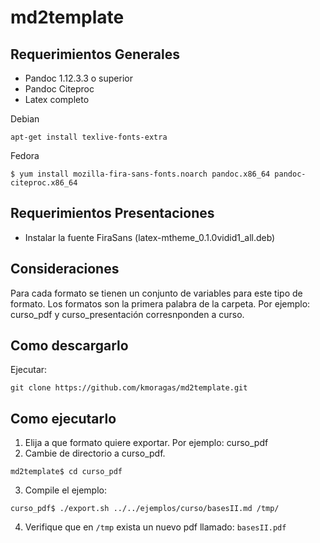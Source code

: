 # md2template

## Requerimientos Generales

- Pandoc 1.12.3.3 o superior
- Pandoc Citeproc
- Latex completo

Debian
```
apt-get install texlive-fonts-extra
```

Fedora
```
$ yum install mozilla-fira-sans-fonts.noarch pandoc.x86_64 pandoc-citeproc.x86_64
```

## Requerimientos Presentaciones

- Instalar la fuente FiraSans (latex-mtheme_0.1.0vidid1_all.deb)

## Consideraciones

Para cada formato se tienen un conjunto de variables para este tipo de formato. Los formatos son la primera palabra de la carpeta. Por ejemplo: curso_pdf y curso_presentación corresnponden a curso. 

## Como descargarlo

Ejecutar:

```
git clone https://github.com/kmoragas/md2template.git
```


## Como ejecutarlo

1. Elija a que formato quiere exportar. Por ejemplo: curso_pdf
2. Cambie de directorio a curso_pdf. 

```
md2template$ cd curso_pdf
```

3. Compile el ejemplo:

```
curso_pdf$ ./export.sh ../../ejemplos/curso/basesII.md /tmp/
```

4. Verifique que en `/tmp` exista un nuevo pdf llamado: `basesII.pdf`

